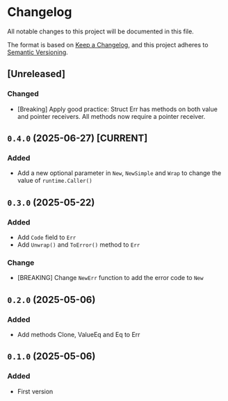 # Changelog

All notable changes to this project will be documented in this file.

The format is based on [Keep a Changelog](https://keepachangelog.com/en/1.0.0/),
and this project adheres to [Semantic Versioning](https://semver.org/spec/v2.0.0.html).

<!--
## [Unreleased]

## `x.y.z` (YYYY-MM-DD) [CURRENT | YANKED]

### Added (for new features)
### Changed (for changes in existing functionality)
### Deprecated (for soon-to-be removed features)
### Removed (for now removed features)
### Fixed (for any bug fixes)
### Security
-->

## [Unreleased]

### Changed

- [Breaking] Apply good practice: Struct Err has methods on both value and pointer receivers. All methods now require a pointer receiver.

## `0.4.0` (2025-06-27) [CURRENT]

### Added

- Add a new optional parameter in `New`, `NewSimple` and `Wrap` to change the value of `runtime.Caller()`

## `0.3.0` (2025-05-22)

### Added

- Add `Code` field to `Err`
- Add `Unwrap()` and `ToError()` method to `Err`

### Change

- [BREAKING] Change `NewErr` function to add the error code to `New`

## `0.2.0` (2025-05-06)

### Added

- Add methods Clone, ValueEq and Eq to Err

## `0.1.0` (2025-05-06)

### Added

- First version
